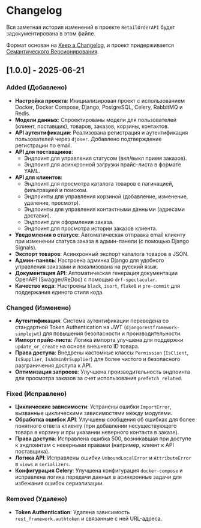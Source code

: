 # Changelog

Вся заметная история изменений в проекте `RetailOrderAPI` будет задокументирована в этом файле.

Формат основан на [Keep a Changelog](https://keepachangelog.com/en/1.0.0/), 
и проект придерживается [Семантического Версионирования](https://semver.org/spec/v2.0.0.html).


## [1.0.0] - 2025-06-21

### Added (Добавлено)
- **Настройка проекта**: Инициализирован проект с использованием Docker, Docker Compose, Django, PostgreSQL, Celery, RabbitMQ и Redis.
- **Модели данных**: Спроектированы модели для пользователей (клиент, поставщик), товаров, заказов, корзины, контактов.
- **API аутентификации**: Реализована регистрация и аутентификация пользователей через `djoser`. Добавлено подтверждение регистрации по email.
- **API для поставщиков**:
  - Эндпоинт для управления статусом (вкл/выкл прием заказов).
  - Эндпоинт для асинхронной загрузки прайс-листа в формате YAML.
- **API для клиентов**:
  - Эндпоинт для просмотра каталога товаров с пагинацией, фильтрацией и поиском.
  - Эндпоинты для управления корзиной (добавление, изменение, удаление, просмотр).
  - Эндпоинты для управления контактными данными (адресами доставки).
  - Эндпоинт для оформления заказа.
  - Эндпоинт для просмотра истории заказов клиента.
- **Уведомления о статусе**: Автоматическая отправка email клиенту при изменении статуса заказа в админ-панели (с помощью Django Signals).
- **Экспорт товаров**: Асинхронный экспорт каталога товаров в JSON.
- **Админ-панель**: Настроена админка Django для удобного управления заказами и локализована на русский язык.
- **Документация API**: Автоматическая генерация документации OpenAPI (Swagger/ReDoc) с помощью `drf-spectacular`.
- **Качество кода**: Настроены `black`, `isort`, `flake8` и `pre-commit` для поддержания единого стиля кода.

### Changed (Изменено)
- **Аутентификация**: Система аутентификации переведена со стандартной Token Authentication на JWT (`djangorestframework-simplejwt`) для повышения безопасности и производительности.
- **Импорт прайс-листа**: Логика импорта улучшена для поддержки `update_or_create` на основе внешнего ID товара.
- **Права доступа**: Внедрены кастомные классы `Permission` (`IsClient`, `IsSupplier`, `IsAdminOrSupplier`) для более чистого и безопасного разграничения доступа к API.
- **Оптимизация запросов**: Улучшена производительность эндпоинта для просмотра заказов за счет использования `prefetch_related`.

### Fixed (Исправлено)
- **Циклические зависимости**: Устранены ошибки `ImportError`, вызванные циклическими зависимостями между модулями.
- **Обработка ошибок API**: Улучшены сообщения об ошибках для более понятного ответа клиенту (при добавлении несуществующего товара в корзину и при указании неверного контакта в заказе).
- **Права доступа**: Исправлена ошибка 500, возникавшая при доступе к эндпоинтам с неверными правами (например, клиент к API поставщика).
- **Логика API**: Исправлены ошибки `UnboundLocalError` и `AttributeError` в `views` и `serializers`.
- **Конфигурация Celery**: Улучшена конфигурация `docker-compose` и исправлена логика передачи данных в асинхронные задачи для избежания ошибок сериализации.

### Removed (Удалено)
- **Token Authentication**: Удалена зависимость `rest_framework.authtoken` и связанные с ней URL-адреса.